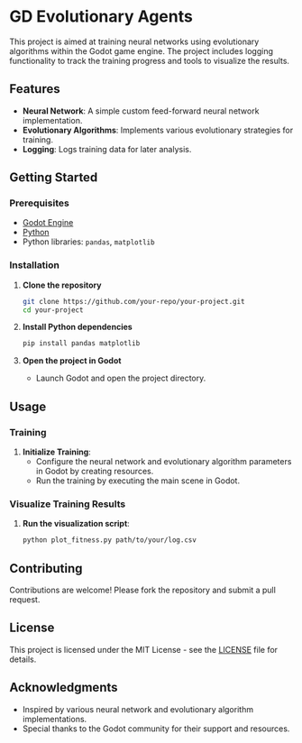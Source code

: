 # GD Evolutionary Agents

This project is aimed at training neural networks using evolutionary algorithms within the Godot game engine. The project includes logging functionality to track the training progress and tools to visualize the results.

## Features

- **Neural Network**: A simple custom feed-forward neural network implementation.
- **Evolutionary Algorithms**: Implements various evolutionary strategies for training.
- **Logging**: Logs training data for later analysis.

## Getting Started

### Prerequisites

- [Godot Engine](https://godotengine.org/download)
- [Python](https://www.python.org/downloads/)
- Python libraries: `pandas`, `matplotlib`

### Installation

1. **Clone the repository**
   ```sh
   git clone https://github.com/your-repo/your-project.git
   cd your-project
   ```

2. **Install Python dependencies**
   ```sh
   pip install pandas matplotlib
   ```

3. **Open the project in Godot**
   - Launch Godot and open the project directory.

## Usage

### Training

1. **Initialize Training**:
   - Configure the neural network and evolutionary algorithm parameters in Godot by creating resources.
   - Run the training by executing the main scene in Godot.

### Visualize Training Results

1. **Run the visualization script**:
   ```sh
   python plot_fitness.py path/to/your/log.csv
   ```

## Contributing

Contributions are welcome! Please fork the repository and submit a pull request.

## License

This project is licensed under the MIT License - see the [LICENSE](LICENSE) file for details.

## Acknowledgments

- Inspired by various neural network and evolutionary algorithm implementations.
- Special thanks to the Godot community for their support and resources.
